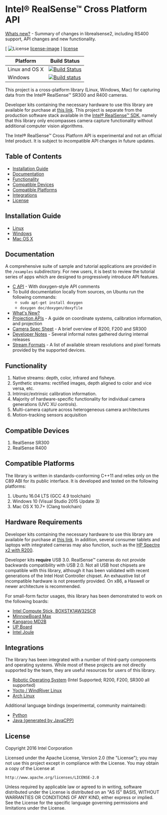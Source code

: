# Intel® RealSense™ Cross Platform API

[Whats new?](./doc/rs400_support.md) - Summary of changes in librealsense2, including RS400 support, API changes and new functionality.

[ ![License] [license-image] ] [license]

[release-image]: http://img.shields.io/badge/release-1.9.7-blue.svg?style=flat
[releases]: https://github.com/IntelRealSense/librealsense/releases

[license-image]: http://img.shields.io/badge/license-Apache--2-blue.svg?style=flat
[license]: LICENSE

Platform | Build Status |
-------- | ------------ |
Linux and OS X | [![Build Status](https://travis-ci.org/IntelRealSense/librealsense.svg?branch=master)](https://travis-ci.org/IntelRealSense/librealsense) |
Windows | [![Build status](https://ci.appveyor.com/api/projects/status/y9f8qcebnb9v41y4?svg=true)](https://ci.appveyor.com/project/ddiakopoulos/librealsense) |

This project is a cross-platform library (Linux, Windows, Mac) for capturing data from the Intel® RealSense™ SR300 and R400 cameras. 

Developer kits containing the necessary hardware to use this library are available for purchase at [this link](http://click.intel.com/realsense.html). This project is separate from the production software stack available in the [Intel® RealSense™ SDK](https://software.intel.com/en-us/intel-realsense-sdk), namely that this library only encompasses camera capture functionality without additional computer vision algorithms.

The Intel® RealSense™ Cross Platform API is experimental and not an official Intel product. It is subject to incompatible API changes in future updates.

## Table of Contents
* [Installation Guide](#installation-guide)
* [Documentation](#documentation)
* [Functionality](#functionality)
* [Compatible Devices](#compatible-devices)
* [Compatible Platforms](#compatible-platforms)
* [Integrations](#integrations)
* [License](#license)

## Installation Guide

* [Linux](./doc/installation.md)
* [Windows](./doc/installation_windows.md)
* [Mac OS X](./doc/installation_osx.md)

## Documentation

A comprehensive suite of sample and tutorial applications are provided in the `/examples` subdirectory. For new users, it is best to review the tutorial series of apps which are designed to progressively introduce API features.

* [C API](./include/librealsense/rs.h) - With doxygen-style API comments
* To build documentation locally from sources, on Ubuntu run the following commands:
    * `sudo apt-get install doxygen`
	* `doxygen doc/doxygen/doxyfile`
* [What's New?](./doc/whats_new.md)
* [Projection APIs](./doc/projection.md) - A guide on coordinate systems, calibration information, and projection
* [Camera Spec Sheet](./doc/camera_specs.md) - A brief overview of R200, F200 and SR300
* [Developer Notes](./doc/dev_log.md) - Several informal notes gathered during internal releases
* [Stream Formats](./doc/supported_video_formats.pdf) - A list of available stream resolutions and pixel formats provided by the supported devices.
  
## Functionality

1. Native streams: depth, color, infrared and fisheye.
2. Synthetic streams: rectified images, depth aligned to color and vice versa, etc.
3. Intrinsic/extrinsic calibration information.
4. Majority of hardware-specific functionality for individual camera generations (UVC XU controls).
5. Multi-camera capture across heterogeneous camera architectures
6. Motion-tracking sensors acquisition

## Compatible Devices

1. RealSense SR300
2. RealSense R400

## Compatible Platforms

The library is written in standards-conforming C++11 and relies only on the C89 ABI for its public interface. It is developed and tested on the following platforms:

1. Ubuntu 16.04 LTS (GCC 4.9 toolchain)
2. Windows 10 (Visual Studio 2015 Update 3)
3. Mac OS X 10.7+ (Clang toolchain)

## Hardware Requirements
Developer kits containing the necessary hardware to use this library are available for purchase at [this link](http://click.intel.com/realsense.html). In addition, several consumer tablets and laptops with integrated cameras may also function, such as the [HP Spectre x2 with R200](http://store.hp.com/us/en/ContentView?storeId=10151&langId=-1&catalogId=10051&eSpotName=new-detachable).

Developer kits **require** USB 3.0. RealSense™ cameras do not provide backwards compatibility with USB 2.0. Not all USB host chipsets are compatible with this library, although it has been validated with recent generations of the Intel Host Controller chipset. An exhaustive list of incompatible hardware is not presently provided. On x86, a Haswell or newer architecture is recommended.

For small-form factor usages, this library has been demonstrated to work on the following boards:
  * [Intel Compute Stick, BOXSTK1AW32SCR](http://www.amazon.com/Intel-Compute-BOXSTK1AW32SCR-Windows-32-bit/dp/B01ASB0DJ8)
  * [MinnowBoard Max](http://minnowboard.org)
  * [Kangaroo MD2B](http://www.amazon.com/Kangaroo-MD2B-Mobile-Desktop-Computer/dp/B017J20D8U)
  * [UP Board](http://www.up-board.org/kickstarter/up-intel-realsense-technology/)
  * [Intel Joule](https://newsroom.intel.com/chip-shots/make-amazing-things-happen-iot-entrepreneurship-intel-joule/)

## Integrations

The library has been integrated with a number of third-party components and operating systems. While most of these projects are not directly supported by the team, they are useful resources for users of this library.

  * [Robotic Operating System](https://github.com/intel-ros/realsense) (Intel Supported; R200, F200, SR300 all supported)
  * [Yocto / WindRiver Linux](https://github.com/IntelRealSense/meta-intel-librealsense)
  * [Arch Linux](https://aur.archlinux.org/packages/librealsense/)

Additional language bindings (experimental, community maintained):
  * [Python](https://github.com/toinsson/pyrealsense)
  * [Java (generated by JavaCPP)](https://github.com/poqudrof/javacpp-presets/tree/realsense-pull)

## License

Copyright 2016 Intel Corporation

Licensed under the Apache License, Version 2.0 (the "License");
you may not use this project except in compliance with the License.
You may obtain a copy of the License at

    http://www.apache.org/licenses/LICENSE-2.0

Unless required by applicable law or agreed to in writing, software
distributed under the License is distributed on an "AS IS" BASIS,
WITHOUT WARRANTIES OR CONDITIONS OF ANY KIND, either express or implied.
See the License for the specific language governing permissions and
limitations under the License.
